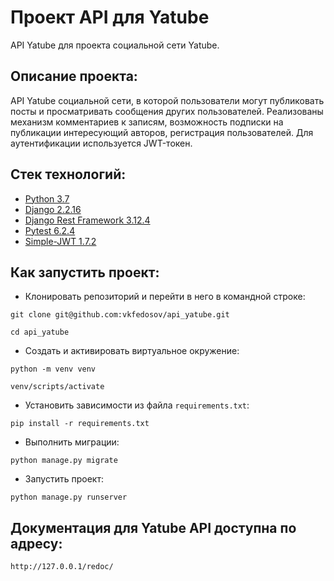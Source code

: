 # Проект API для Yatube
API Yatube для проекта социальной сети Yatube.

## Описание проекта:
API Yatube социальной сети, в которой пользователи могут публиковать посты и
просматривать сообщения других пользователей. Реализованы механизм комментариев
к записям, возможность подписки на публикации интересующий авторов, регистрация
пользователей. Для аутентификации используется JWT-токен.

## Стек технологий:
* [Python 3.7](https://www.python.org/downloads/)
* [Django 2.2.16](https://www.djangoproject.com/download/)
* [Django Rest Framework 3.12.4](https://pypi.org/project/djangorestframework/#files)
* [Pytest 6.2.4](https://pypi.org/project/pytest/)
* [Simple-JWT 1.7.2](https://pypi.org/project/djangorestframework-simplejwt/)

## Как запустить проект:

* Клонировать репозиторий и перейти в него в командной строке:
```
git clone git@github.com:vkfedosov/api_yatube.git
```
```
cd api_yatube
```

* Cоздать и активировать виртуальное окружение:
```
python -m venv venv
```
```
venv/scripts/activate
```

* Установить зависимости из файла ```requirements.txt```:
```
pip install -r requirements.txt
```

* Выполнить миграции:
```
python manage.py migrate
```

* Запустить проект:
```
python manage.py runserver
```

## Документация для Yatube API доступна по адресу:
```http://127.0.0.1/redoc/```
